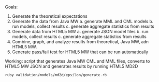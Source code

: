 
Goals:

1. Generate the theoretical expectations
2. Generate the data from Java MW
    a. generate MML and CML models
    b. run models, collect results
    c. generate aggregate statistics from results
3. Generate data from HTML5 MW
    a. generate JSON model files
    b. run models, collect results
    c. generate aggregate statistics from results
4.  Combine, graph, and analyze results from theoretical, Java MW, adn HTML5 MW.
5.  Generate pass/fail test for HTML5 MW that can be run automatically

Working: script that generates Java MW CML and MML files, converts to HTML5 MW JSON and generates results by running HTML5 MD2D

    ruby validation/models/md2d/epsilon/generate.rb